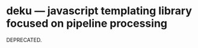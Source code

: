 deku — javascript templating library focused on pipeline processing
===================================================================

DEPRECATED.
